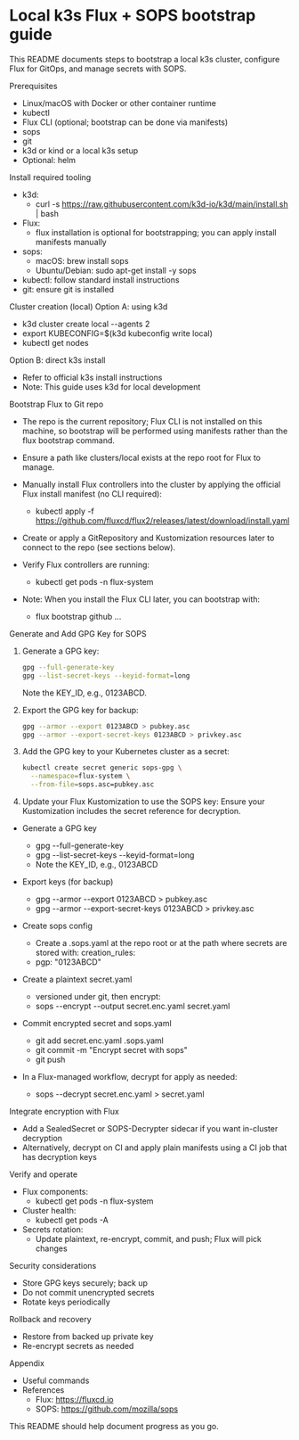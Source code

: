 # Local k3s Flux + SOPS bootstrap guide

This README documents steps to bootstrap a local k3s cluster, configure Flux for GitOps, and manage secrets with SOPS.

Prerequisites
- Linux/macOS with Docker or other container runtime
- kubectl
- Flux CLI (optional; bootstrap can be done via manifests)
- sops
- git
- k3d or kind or a local k3s setup
- Optional: helm

Install required tooling
- k3d:
  - curl -s https://raw.githubusercontent.com/k3d-io/k3d/main/install.sh | bash
- Flux:
  - flux installation is optional for bootstrapping; you can apply install manifests manually
- sops:
  - macOS: brew install sops
  - Ubuntu/Debian: sudo apt-get install -y sops
- kubectl: follow standard install instructions
- git: ensure git is installed

Cluster creation (local)
Option A: using k3d
- k3d cluster create local --agents 2
- export KUBECONFIG=$(k3d kubeconfig write local)
- kubectl get nodes

Option B: direct k3s install
- Refer to official k3s install instructions
- Note: This guide uses k3d for local development

Bootstrap Flux to Git repo
- The repo is the current repository; Flux CLI is not installed on this machine, so bootstrap will be performed using manifests rather than the flux bootstrap command.
- Ensure a path like clusters/local exists at the repo root for Flux to manage.
- Manually install Flux controllers into the cluster by applying the official Flux install manifest (no CLI required):
  - kubectl apply -f https://github.com/fluxcd/flux2/releases/latest/download/install.yaml
- Create or apply a GitRepository and Kustomization resources later to connect to the repo (see sections below).
- Verify Flux controllers are running:
  - kubectl get pods -n flux-system

- Note: When you install the Flux CLI later, you can bootstrap with:
  - flux bootstrap github ...

Generate and Add GPG Key for SOPS

1. Generate a GPG key:
   ```bash
   gpg --full-generate-key
   gpg --list-secret-keys --keyid-format=long
   ```
   Note the KEY_ID, e.g., 0123ABCD.

2. Export the GPG key for backup:
   ```bash
   gpg --armor --export 0123ABCD > pubkey.asc
   gpg --armor --export-secret-keys 0123ABCD > privkey.asc
   ```

3. Add the GPG key to your Kubernetes cluster as a secret:
   ```bash
   kubectl create secret generic sops-gpg \
     --namespace=flux-system \
     --from-file=sops.asc=pubkey.asc
   ```

4. Update your Flux Kustomization to use the SOPS key:
   Ensure your Kustomization includes the secret reference for decryption.
- Generate a GPG key
  - gpg --full-generate-key
  - gpg --list-secret-keys --keyid-format=long
  - Note the KEY_ID, e.g., 0123ABCD
- Export keys (for backup)
  - gpg --armor --export 0123ABCD > pubkey.asc
  - gpg --armor --export-secret-keys 0123ABCD > privkey.asc
- Create sops config
  - Create a .sops.yaml at the repo root or at the path where secrets are stored with:
creation_rules:
  - pgp: "0123ABCD"
- Create a plaintext secret.yaml
  - versioned under git, then encrypt:
  - sops --encrypt --output secret.enc.yaml secret.yaml
- Commit encrypted secret and sops.yaml
  - git add secret.enc.yaml .sops.yaml
  - git commit -m "Encrypt secret with sops"
  - git push

- In a Flux-managed workflow, decrypt for apply as needed:
  - sops --decrypt secret.enc.yaml > secret.yaml

Integrate encryption with Flux
- Add a SealedSecret or SOPS-Decrypter sidecar if you want in-cluster decryption
- Alternatively, decrypt on CI and apply plain manifests using a CI job that has decryption keys

Verify and operate
- Flux components:
  - kubectl get pods -n flux-system
- Cluster health:
  - kubectl get pods -A
- Secrets rotation:
  - Update plaintext, re-encrypt, commit, and push; Flux will pick changes

Security considerations
- Store GPG keys securely; back up
- Do not commit unencrypted secrets
- Rotate keys periodically

Rollback and recovery
- Restore from backed up private key
- Re-encrypt secrets as needed

Appendix
- Useful commands
- References
  - Flux: https://fluxcd.io
  - SOPS: https://github.com/mozilla/sops

This README should help document progress as you go.
